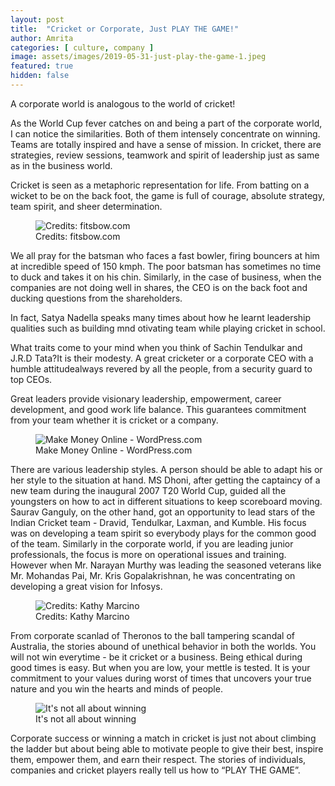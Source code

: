 ```yaml
---
layout: post
title:  "Cricket or Corporate, Just PLAY THE GAME!"
author: Amrita
categories: [ culture, company ]
image: assets/images/2019-05-31-just-play-the-game-1.jpeg
featured: true
hidden: false
---
```

A corporate world is analogous to the world of cricket!

As the World Cup fever catches on and being a part of the corporate world, I can notice the similarities. Both of them intensely concentrate on winning. Teams are totally inspired and have a sense of mission. In cricket, there are strategies, review sessions, teamwork and spirit of leadership just as same as in the business world.

Cricket is seen as a metaphoric representation for life. From batting on a
wicket to be on the back foot, the game is full of courage, absolute strategy,
team spirit, and sheer determination.

<figure>
  <img src="{{site.baseurl}}/assets/images/2019-05-31-just-play-the-game-2.png" alt="Credits: fitsbow.com"/>
  <figcaption>Credits: fitsbow.com</figcaption>
</figure>

We all pray for the batsman who faces a fast bowler, firing bouncers at him at incredible speed of 150 kmph. The poor batsman has sometimes no time to duck and takes it on his chin.  Similarly, in the case of business, when the companies are not doing well in shares, the CEO is on the back foot and ducking questions from the shareholders.

In fact, Satya Nadella speaks many times about how he learnt leadership qualities such as building mnd otivating team while playing cricket in school.

What traits come to your mind when you think of Sachin Tendulkar and J.R.D Tata?It is their modesty. A great cricketer or a corporate CEO with a humble attitudealways revered by all the people, from a security guard to top CEOs.

Great leaders provide visionary leadership, empowerment, career development, and good work life balance. This guarantees commitment from your team whether it is cricket or a company.

<figure>
  <img src="{{site.baseurl}}/assets/images/2019-05-31-just-play-the-game-3.png" alt="Make Money Online - WordPress.com"/>
  <figcaption>Make Money Online - WordPress.com</figcaption>
</figure>

There are various leadership styles. A person should be able to adapt his or her style to the situation at hand. MS Dhoni, after getting the captaincy of a new team during the inaugural 2007 T20 World Cup, guided all the youngsters on how to act in different situations to keep scoreboard moving. Saurav Ganguly, on the other hand, got an opportunity to lead stars of the Indian Cricket team - Dravid, Tendulkar, Laxman, and Kumble. His focus was on developing a team spirit so everybody plays for the common good of the team. Similarly in the corporate world, if you are leading junior professionals, the focus is more on operational issues and training. However when Mr. Narayan Murthy was leading the seasoned veterans like Mr. Mohandas Pai, Mr. Kris Gopalakrishnan, he was concentrating on developing a great vision for Infosys.

<figure>
  <img src="{{site.baseurl}}/assets/images/2019-05-31-just-play-the-game-4.png" alt="Credits: Kathy Marcino"/>
  <figcaption>Credits: Kathy Marcino</figcaption>
</figure>

From corporate scanlad of Theronos to the ball tampering scandal of Australia, the stories abound of unethical behavior in both the worlds. You will not win everytime - be it cricket or a business. Being ethical during good times is easy. But when you are low, your mettle is tested. It is your commitment to your values during worst of times that uncovers your true nature and you win the hearts and minds of people.

<figure>
  <img src="{{site.baseurl}}/assets/images/2019-05-31-just-play-the-game-5.png" alt="It's not all about winning"/>
  <figcaption>It's not all about winning</figcaption>
</figure>

Corporate success or winning a match in cricket is just not about climbing the ladder but about being able to motivate people to give their best, inspire them, empower them, and earn their respect. The stories of individuals, companies and
cricket players really tell us how to “PLAY THE GAME”.
